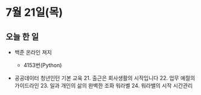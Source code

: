 # 7월 21일(목)

## 오늘 한 일

* 백준 온라인 져지
  * 4153번(Python)


* 공공데이터 청년인턴 기본 교육
   21. 출근은 회사생활의 시작입니다
   22. 업무 예절의 가이드라인
   23. 일과 개인의 삶의 완벽한 조화 워라벨
   24. 워라밸의 시작 시간관리